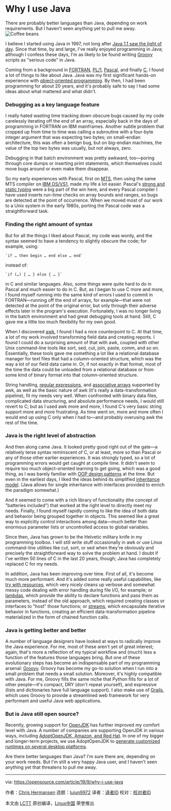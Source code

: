 [#]: collector: (lujun9972)
[#]: translator: ( )
[#]: reviewer: ( )
[#]: publisher: ( )
[#]: url: ( )
[#]: subject: (Why I use Java)
[#]: via: (https://opensource.com/article/19/9/why-i-use-java)
[#]: author: (Chris Hermansen https://opensource.com/users/clhermansen)

Why I use Java
======
There are probably better languages than Java, depending on work
requirements. But I haven't seen anything yet to pull me away.
![Coffee beans][1]

I believe I started using Java in 1997, not long after [Java 1.1 saw the light of day][2]. Since that time, by and large, I've really enjoyed programming in Java; although I confess these days, I'm as likely to be found writing [Groovy][3] scripts as "serious code" in Java.

Coming from a background in [FORTRAN][4], [PL/1][5], [Pascal][6], and finally [C][7], I found a lot of things to like about Java. Java was my first significant hands-on experience with [object-oriented programming][8]. By then, I had been programming for about 20 years, and it's probably safe to say I had some ideas about what mattered and what didn't.

### Debugging as a key language feature

I really hated wasting time tracking down obscure bugs caused by my code carelessly iterating off the end of an array, especially back in the days of programming in FORTRAN on IBM mainframes. Another subtle problem that cropped up from time to time was calling a subroutine with a four-byte integer argument that was expecting two bytes; on small-endian architecture, this was often a benign bug, but on big-endian machines, the value of the top two bytes was usually, but not always, zero.

Debugging in that batch environment was pretty awkward, too—poring through core dumps or inserting print statements, which themselves could move bugs around or even make them disappear.

So my early experiences with Pascal, first on [MTS][9], then using the same MTS compiler on [IBM OS/VS1][10], made my life a lot easier. Pascal's [strong and static typing][11] were a big part of the win here, and every Pascal compiler I have used inserts run-time checks on array bounds and ranges, so bugs are detected at the point of occurrence. When we moved most of our work to a Unix system in the early 1980s, porting the Pascal code was a straightforward task.

### Finding the right amount of syntax

But for all the things I liked about Pascal, my code was wordy, and the syntax seemed to have a tendency to slightly obscure the code; for example, using:


```
`if … then begin … end else … end`
```

instead of:


```
`if (…) { … } else { … }`
```

in C and similar languages. Also, some things were quite hard to do in Pascal and much easier to do in C. But, as I began to use C more and more, I found myself running into the same kind of errors I used to commit in FORTRAN—running off the end of arrays, for example—that were not detected at the point of the original error, but only through their adverse effects later in the program's execution. Fortunately, I was no longer living in the batch environment and had great debugging tools at hand. Still, C gave me a little too much flexibility for my own good.

When I discovered [awk][12], I found I had a nice counterpoint to C. At that time, a lot of my work involved transforming field data and creating reports. I found I could do a surprising amount of that with awk, coupled with other Unix command-line tools like sort, sed, cut, join, paste, comm, and so on. Essentially, these tools gave me something a lot like a relational database manager for text files that had a column-oriented structure, which was the way a lot of our field data came in. Or, if not exactly in that format, most of the time the data could be unloaded from a relational database or from some kind of binary format into that column-oriented structure.

String handling, [regular expressions][13], and [associative arrays][14] supported by awk, as well as the basic nature of awk (it's really a data-transformation pipeline), fit my needs very well. When confronted with binary data files, complicated data structuring, and absolute performance needs, I would still revert to C; but as I used awk more and more, I found C's very basic string support more and more frustrating. As time went on, more and more often I would end up using C only when I had to—and probably overusing awk the rest of the time.

### Java is the right level of abstraction

And then along came Java. It looked pretty good right out of the gate—a relatively terse syntax reminiscent of C, or at least, more so than Pascal or any of those other earlier experiences. It was strongly typed, so a lot of programming errors would get caught at compile time. It didn't seem to require too much object-oriented learning to get going, which was a good thing, as I was barely familiar with [OOP design patterns][15] at the time. But even in the earliest days, I liked the ideas behind its simplified [inheritance model][16]. (Java allows for single inheritance with interfaces provided to enrich the paradigm somewhat.)

And it seemed to come with a rich library of functionality (the concept of "batteries included") that worked at the right level to directly meet my needs. Finally, I found myself rapidly coming to like the idea of both data and behavior being grouped together in objects. This seemed like a great way to explicitly control interactions among data—much better than enormous parameter lists or uncontrolled access to global variables.

Since then, Java has grown to be the Helvetic military knife in my programming toolbox. I will still write stuff occasionally in awk or use Linux command-line utilities like cut, sort, or sed when they're obviously and precisely the straightforward way to solve the problem at hand. I doubt if I've written 50 lines of C in the last 20 years, though; Java has completely replaced C for my needs.

In addition, Java has been improving over time. First of all, it's become much more performant. And it's added some really useful capabilities, like [try with resources][17], which very nicely cleans up verbose and somewhat messy code dealing with error handling during file I/O, for example; or [lambdas][18], which provide the ability to declare functions and pass them as parameters, instead of the old approach, which required creating classes or interfaces to "host" those functions; or [streams][19], which encapsulate iterative behavior in functions, creating an efficient data-transformation pipeline materialized in the form of chained function calls.

### Java is getting better and better

A number of language designers have looked at ways to radically improve the Java experience. For me, most of these aren't yet of great interest; again, that's more a reflection of my typical workflow and (much) less a function of the features those languages bring. But one of these evolutionary steps has become an indispensable part of my programming arsenal: [Groovy][20]. Groovy has become my go-to solution when I run into a small problem that needs a small solution. Moreover, it's highly compatible with Java. For me, Groovy fills the same niche that Python fills for a lot of other people—it's compact, DRY (don't repeat yourself), and expressive (lists and dictionaries have full language support). I also make use of [Grails][21], which uses Groovy to provide a streamlined web framework for very performant and useful Java web applications.

### But is Java still open source?

Recently, growing support for [OpenJDK][22] has further improved my comfort level with Java. A number of companies are supporting OpenJDK in various ways, including [AdoptOpenJDK, Amazon, and Red Hat][23]. In one of my bigger and longer-term projects, we use AdoptOpenJDK to [generate customized runtimes on several desktop platforms][24].

Are there better languages than Java? I'm sure there are, depending on your work needs. But I'm still a very happy Java user, and I haven't seen anything yet that threatens to pull me away.

--------------------------------------------------------------------------------

via: https://opensource.com/article/19/9/why-i-use-java

作者：[Chris Hermansen][a]
选题：[lujun9972][b]
译者：[译者ID](https://github.com/译者ID)
校对：[校对者ID](https://github.com/校对者ID)

本文由 [LCTT](https://github.com/LCTT/TranslateProject) 原创编译，[Linux中国](https://linux.cn/) 荣誉推出

[a]: https://opensource.com/users/clhermansen
[b]: https://github.com/lujun9972
[1]: https://opensource.com/sites/default/files/styles/image-full-size/public/lead-images/java-coffee-beans.jpg?itok=3hkjX5We (Coffee beans)
[2]: https://en.wikipedia.org/wiki/Java_version_history
[3]: https://en.wikipedia.org/wiki/Apache_Groovy
[4]: https://en.wikipedia.org/wiki/Fortran
[5]: https://en.wikipedia.org/wiki/PL/I
[6]: https://en.wikipedia.org/wiki/Pascal_(programming_language)
[7]: https://en.wikipedia.org/wiki/C_(programming_language)
[8]: https://en.wikipedia.org/wiki/Object-oriented_programming
[9]: https://en.wikipedia.org/wiki/Michigan_Terminal_System
[10]: https://en.wikipedia.org/wiki/OS/VS1
[11]: https://stackoverflow.com/questions/11889602/difference-between-strong-vs-static-typing-and-weak-vs-dynamic-typing
[12]: https://en.wikipedia.org/wiki/AWK
[13]: https://en.wikipedia.org/wiki/Regular_expression
[14]: https://en.wikipedia.org/wiki/Associative_array
[15]: https://opensource.com/article/19/7/understanding-software-design-patterns
[16]: https://www.w3schools.com/java/java_inheritance.asp
[17]: https://www.baeldung.com/java-try-with-resources
[18]: https://www.baeldung.com/java-8-lambda-expressions-tips
[19]: https://www.tutorialspoint.com/java8/java8_streams
[20]: https://groovy-lang.org/
[21]: https://grails.org/
[22]: https://openjdk.java.net/
[23]: https://en.wikipedia.org/wiki/OpenJDK
[24]: https://opensource.com/article/19/4/java-se-11-removing-jnlp
